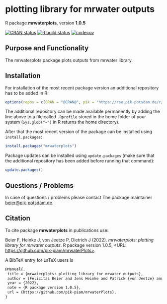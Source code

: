 # plotting library for mrwater outputs

R package **mrwaterplots**, version **1.0.5**

[![CRAN status](https://www.r-pkg.org/badges/version/mrwaterplots)](https://cran.r-project.org/package=mrwaterplots)  [![R build status](https://github.com/pik-piam/mrwaterPlots/workflows/check/badge.svg)](https://github.com/pik-piam/mrwaterPlots/actions) [![codecov](https://codecov.io/gh/pik-piam/mrwaterPlots/branch/master/graph/badge.svg)](https://app.codecov.io/gh/pik-piam/mrwaterPlots) 

## Purpose and Functionality

The mrwaterplots package plots outputs from mrwater library.


## Installation

For installation of the most recent package version an additional repository has to be added in R:

```r
options(repos = c(CRAN = "@CRAN@", pik = "https://rse.pik-potsdam.de/r/packages"))
```
The additional repository can be made available permanently by adding the line above to a file called `.Rprofile` stored in the home folder of your system (`Sys.glob("~")` in R returns the home directory).

After that the most recent version of the package can be installed using `install.packages`:

```r 
install.packages("mrwaterplots")
```

Package updates can be installed using `update.packages` (make sure that the additional repository has been added before running that command):

```r 
update.packages()
```

## Questions / Problems

In case of questions / problems please contact The package maintainer <beier@pik-potsdam.de>.

## Citation

To cite package **mrwaterplots** in publications use:

Beier F, Heinke J, von Jeetze P, Dietrich J (2022). _mrwaterplots: plotting library for mrwater outputs_. R package version 1.0.5, <URL: https://github.com/pik-piam/mrwaterPlots>.

A BibTeX entry for LaTeX users is

 ```latex
@Manual{,
  title = {mrwaterplots: plotting library for mrwater outputs},
  author = {Felicitas Beier and Jens Heinke and Patrick {von Jeetze} and Jan Philipp Dietrich},
  year = {2022},
  note = {R package version 1.0.5},
  url = {https://github.com/pik-piam/mrwaterPlots},
}
```
